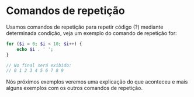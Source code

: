 # Comandos de repetição

Usamos comandos de repetição para repetir código (?) mediante determinada condição, veja um exemplo do comando de repetição for:

```php
for ($i = 0; $i < 10; $i++) {
    echo $i . ' ';
}

// No final será exibido:
// 0 1 2 3 4 5 6 7 8 9
```

Nós próximos exemplos veremos uma explicação do que aconteceu e mais alguns exemplos com os outros comandos de repetição.
